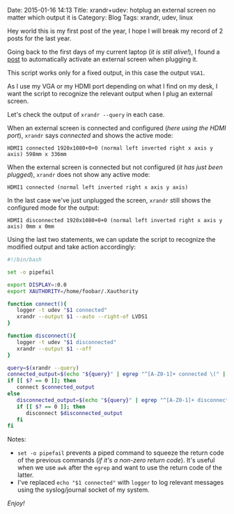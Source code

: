 Date: 2015-01-16 14:13
Title: xrandr+udev: hotplug an external screen no matter which output it is
Category: Blog
Tags: xrandr, udev, linux

Hey world this is my first post of the year, I hope I will break my record of 2 posts for the last year.

Going back to the first days of my current laptop (_it is still alive!_), I found a [post](http://ruedigergad.com/2012/01/28/hotplug-an-external-screen-to-your-laptop-on-linux/) to automatically activate an external screen when plugging it.

This script works only for a fixed output, in this case the output `VGA1`.

As I use my VGA or my HDMI port depending on what I find on my desk, I want the script to recognize the relevant output when I plug an external screen.

Let's check the output of `xrandr --query` in each case.

When an external screen is connected and configured (_here using the HDMI port_), `xrandr` says _connected_ and shows the active mode:
``` plain
HDMI1 connected 1920x1080+0+0 (normal left inverted right x axis y axis) 598mm x 336mm
```

When the external screen is connected but not configured (_it has just been plugged_), `xrandr` does not show any active mode:
``` plain
HDMI1 connected (normal left inverted right x axis y axis)
```

In the last case we've just unplugged the screen, `xrandr` still shows the configured mode for the output:
``` plain
HDMI1 disconnected 1920x1080+0+0 (normal left inverted right x axis y axis) 0mm x 0mm
```

Using the last two statements, we can update the script to recognize the modified output and take action accordingly:

``` bash
#!/bin/bash

set -o pipefail

export DISPLAY=:0.0
export XAUTHORITY=/home/foobar/.Xauthority

function connect(){
   logger -t udev "$1 connected"
   xrandr --output $1 --auto --right-of LVDS1
}

function disconnect(){
   logger -t udev "$1 disconnected"
   xrandr --output $1 --off
}

query=$(xrandr --query)
connected_output=$(echo "${query}" | egrep "^[A-Z0-1]+ connected \(" | awk -F' ' '{print $1}')
if [[ $? == 0 ]]; then
   connect $connected_output
else
   disconnected_output=$(echo "${query}" | egrep "^[A-Z0-1]+ disconnected [0-9]+x[0-9]+\+[0-9]+\+[0-9]+" | awk -F' ' '{print $1}')
   if [[ $? == 0 ]]; then
      disconnect $disconnected_output
   fi
fi
```

Notes:

* `set -o pipefail` prevents a piped command to squeeze the return code of the previous commands (_if it's a non-zero return code_). It's useful when we use `awk` after the `egrep` and want to use the return code of the latter.
* I've replaced `echo "$1 connected"` with `logger` to log relevant messages using the syslog/journal socket of my system.

_Enjoy!_
